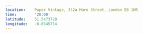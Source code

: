 ```yaml
---
location:    Paper Vintage, 352a Mare Street, London E8 1HR
time:        '20:00'
latitude:    51.5473728
longitude:   -0.0545754
---
```

